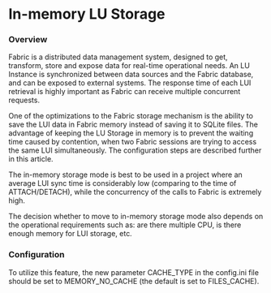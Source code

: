# In-memory LU Storage

### Overview

Fabric is a distributed data management system, designed to get, transform, store and expose data for real-time operational needs. An LU Instance is synchronized between data sources and the Fabric database, and can be exposed to external systems. The response time of each LUI retrieval is highly important as Fabric can receive multiple concurrent requests.

One of the optimizations to the Fabric storage mechanism is the ability to save the LUI data in Fabric memory instead of saving it to SQLite files. The advantage of keeping the LU Storage in memory is to prevent the waiting time caused by contention, when two Fabric sessions are trying to access the same LUI simultaneously. The configuration steps are described further in this article. 

The in-memory storage mode is best to be used in a project where an average LUI sync time is considerably low (comparing to the time of ATTACH/DETACH), while the concurrency of the calls to Fabric is extremely high.

The decision whether to move to in-memory storage mode also depends on the operational requirements such as: are there multiple CPU, is there enough memory for LUI storage, etc.

### Configuration

To utilize this feature, the new parameter CACHE_TYPE in the config.ini file should be set to MEMORY_NO_CACHE (the default is set to FILES_CACHE).

